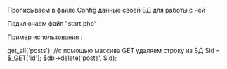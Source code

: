 Прописываем в файле Config данные своей БД для работы с ней

Подключаем файл "start.php"

Пример использования :
<?php
$db = include 'database/start.php';

//получаем всё из БД
$posts = $db -> get_all('posts');


//с помощью массива GET удаляем строку из БД
$id = $_GET['id'];
$db->delete('posts', $id);
